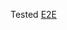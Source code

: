 Tested [E2E](https://github.com/aws-amplify/amplify-js-samples-staging/blob/main/cypress/integration/api/optimistic-ui.spec.ts)
